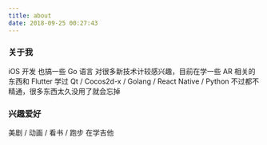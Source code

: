```yaml
---
title: about
date: 2018-09-25 00:27:43
---
```


### 关于我

iOS 开发
也搞一些 Go 语言
对很多新技术计较感兴趣，目前在学一些 AR 相关的东西和 Flutter
学过 Qt / Cocos2d-x / Golang / React Native / Python 不过都不精通，很多东西太久没用了就会忘掉

### 兴趣爱好

美剧 / 动画 / 看书 / 跑步
在学吉他

